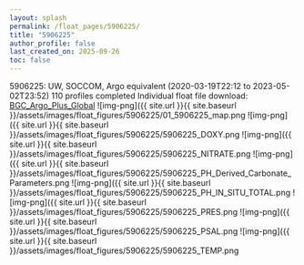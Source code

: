 ```yaml
---
layout: splash
permalink: /float_pages/5906225/
title: "5906225"
author_profile: false
last_created_on: 2025-09-26
toc: false
---
```

 
5906225: UW, SOCCOM, Argo equivalent (2020-03-19T22:12 to 2023-05-02T23:52)
110 profiles completed
Individual float file download: [BGC_Argo_Plus_Global](https://ftp.soest.hawaii.edu/bgc_argo_plus/Individual_Floats/outliers_removed/5906225_Sprof_processed.nc)
![img-png]({{ site.url }}{{ site.baseurl }}/assets/images/float_figures/5906225/01_5906225_map.png
![img-png]({{ site.url }}{{ site.baseurl }}/assets/images/float_figures/5906225/5906225_DOXY.png
![img-png]({{ site.url }}{{ site.baseurl }}/assets/images/float_figures/5906225/5906225_NITRATE.png
![img-png]({{ site.url }}{{ site.baseurl }}/assets/images/float_figures/5906225/5906225_PH_Derived_Carbonate_Parameters.png
![img-png]({{ site.url }}{{ site.baseurl }}/assets/images/float_figures/5906225/5906225_PH_IN_SITU_TOTAL.png
![img-png]({{ site.url }}{{ site.baseurl }}/assets/images/float_figures/5906225/5906225_PRES.png
![img-png]({{ site.url }}{{ site.baseurl }}/assets/images/float_figures/5906225/5906225_PSAL.png
![img-png]({{ site.url }}{{ site.baseurl }}/assets/images/float_figures/5906225/5906225_TEMP.png
